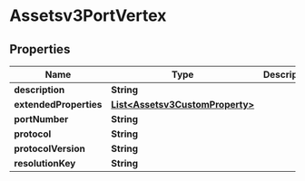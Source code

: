 

# Assetsv3PortVertex


## Properties

| Name | Type | Description | Notes |
|------------ | ------------- | ------------- | -------------|
|**description** | **String** |  |  [optional] |
|**extendedProperties** | [**List&lt;Assetsv3CustomProperty&gt;**](Assetsv3CustomProperty.md) |  |  [optional] |
|**portNumber** | **String** |  |  [optional] |
|**protocol** | **String** |  |  [optional] |
|**protocolVersion** | **String** |  |  [optional] |
|**resolutionKey** | **String** |  |  [optional] |



